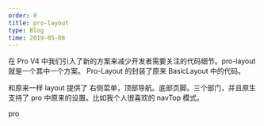```yaml
---
order: 0
title: pro-layout
type: Blog
time: 2019-05-08
---
```


在 Pro V4 中我们引入了新的方案来减少开发者需要关注的代码细节。pro-layout 就是一个其中一个方案。 Pro-Layout 的封装了原来 BasicLayout 中的代码。

和原来一样 layout 提供了 右侧菜单，顶部导航。底部页脚。三个部门，并且原生支持了 pro 中原来的设置。比如我个人很喜欢的 navTop 模式。

pro
